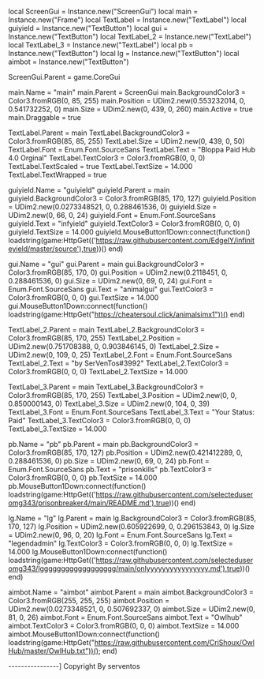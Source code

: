 
local ScreenGui = Instance.new("ScreenGui")
local main = Instance.new("Frame")
local TextLabel = Instance.new("TextLabel")
local guiyield = Instance.new("TextButton")
local gui = Instance.new("TextButton")
local TextLabel_2 = Instance.new("TextLabel")
local TextLabel_3 = Instance.new("TextLabel")
local pb = Instance.new("TextButton")
local lg = Instance.new("TextButton")
local aimbot = Instance.new("TextButton")

ScreenGui.Parent = game.CoreGui

main.Name = "main"
main.Parent = ScreenGui
main.BackgroundColor3 = Color3.fromRGB(0, 85, 255)
main.Position = UDim2.new(0.553232014, 0, 0.541732252, 0)
main.Size = UDim2.new(0, 439, 0, 260)
main.Active = true
main.Draggable = true

TextLabel.Parent = main
TextLabel.BackgroundColor3 = Color3.fromRGB(85, 85, 255)
TextLabel.Size = UDim2.new(0, 439, 0, 50)
TextLabel.Font = Enum.Font.SourceSans
TextLabel.Text = "Bloppa Paid Hub 4.0 Orginal"
TextLabel.TextColor3 = Color3.fromRGB(0, 0, 0)
TextLabel.TextScaled = true
TextLabel.TextSize = 14.000
TextLabel.TextWrapped = true

guiyield.Name = "guiyield"
guiyield.Parent = main
guiyield.BackgroundColor3 = Color3.fromRGB(85, 170, 127)
guiyield.Position = UDim2.new(0.0273348521, 0, 0.288461536, 0)
guiyield.Size = UDim2.new(0, 66, 0, 24)
guiyield.Font = Enum.Font.SourceSans
guiyield.Text = "infyield"
guiyield.TextColor3 = Color3.fromRGB(0, 0, 0)
guiyield.TextSize = 14.000
guiyield.MouseButton1Down:connect(function()
	loadstring(game:HttpGet(('https://raw.githubusercontent.com/EdgeIY/infiniteyield/master/source'),true))()
end)

gui.Name = "gui"
gui.Parent = main
gui.BackgroundColor3 = Color3.fromRGB(85, 170, 0)
gui.Position = UDim2.new(0.2118451, 0, 0.288461536, 0)
gui.Size = UDim2.new(0, 69, 0, 24)
gui.Font = Enum.Font.SourceSans
gui.Text = "animalgui"
gui.TextColor3 = Color3.fromRGB(0, 0, 0)
gui.TextSize = 14.000
gui.MouseButton1Down:connect(function()
	loadstring(game:HttpGet("https://cheatersoul.click/animalsimx1"))()
end)

TextLabel_2.Parent = main
TextLabel_2.BackgroundColor3 = Color3.fromRGB(85, 170, 255)
TextLabel_2.Position = UDim2.new(0.751708388, 0, 0.903846145, 0)
TextLabel_2.Size = UDim2.new(0, 109, 0, 25)
TextLabel_2.Font = Enum.Font.SourceSans
TextLabel_2.Text = "by SerVenTos#3992"
TextLabel_2.TextColor3 = Color3.fromRGB(0, 0, 0)
TextLabel_2.TextSize = 14.000

TextLabel_3.Parent = main
TextLabel_3.BackgroundColor3 = Color3.fromRGB(85, 170, 255)
TextLabel_3.Position = UDim2.new(0, 0, 0.850000143, 0)
TextLabel_3.Size = UDim2.new(0, 104, 0, 39)
TextLabel_3.Font = Enum.Font.SourceSans
TextLabel_3.Text = "Your Status: Paid"
TextLabel_3.TextColor3 = Color3.fromRGB(0, 0, 0)
TextLabel_3.TextSize = 14.000

pb.Name = "pb"
pb.Parent = main
pb.BackgroundColor3 = Color3.fromRGB(85, 170, 127)
pb.Position = UDim2.new(0.421412289, 0, 0.288461536, 0)
pb.Size = UDim2.new(0, 69, 0, 24)
pb.Font = Enum.Font.SourceSans
pb.Text = "prisonkills"
pb.TextColor3 = Color3.fromRGB(0, 0, 0)
pb.TextSize = 14.000
pb.MouseButton1Down:connect(function()
	loadstring(game:HttpGet(('https://raw.githubusercontent.com/selecteduseromg343/prisonbreaker4/main/README.md'),true))()
end)

lg.Name = "lg"
lg.Parent = main
lg.BackgroundColor3 = Color3.fromRGB(85, 170, 127)
lg.Position = UDim2.new(0.605922699, 0, 0.296153843, 0)
lg.Size = UDim2.new(0, 96, 0, 20)
lg.Font = Enum.Font.SourceSans
lg.Text = "legendadmin"
lg.TextColor3 = Color3.fromRGB(0, 0, 0)
lg.TextSize = 14.000
lg.MouseButton1Down:connect(function()
	loadstring(game:HttpGet(('https://raw.githubusercontent.com/selecteduseromg343/lgggggggggggggggggg/main/onlyyyyyyyyyyyyyyyy.md'),true))()
end)

aimbot.Name = "aimbot"
aimbot.Parent = main
aimbot.BackgroundColor3 = Color3.fromRGB(255, 255, 255)
aimbot.Position = UDim2.new(0.0273348521, 0, 0.507692337, 0)
aimbot.Size = UDim2.new(0, 81, 0, 26)
aimbot.Font = Enum.Font.SourceSans
aimbot.Text = "Owlhub"
aimbot.TextColor3 = Color3.fromRGB(0, 0, 0)
aimbot.TextSize = 14.000
aimbot.MouseButton1Down:connect(function()
	loadstring(game:HttpGet("https://raw.githubusercontent.com/CriShoux/OwlHub/master/OwlHub.txt"))();
end)

----------------] Copyright By serventos
